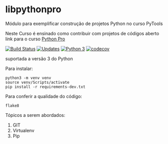 # libpythonpro
Módulo para exemplificar construção de projetos Python no curso PyTools

Neste Curso é ensinado como contribuir com projetos de códigos aberto
link para o curso [Python Pro](https://www.python.pro.br/)

[![Build Status](https://travis-ci.com/jhonathascesar232/libpythonpro.svg?branch=main)](https://travis-ci.com/jhonathascesar232/libpythonpro)
[![Updates](https://pyup.io/repos/github/jhonathascesar232/libpythonpro/shield.svg)](https://pyup.io/repos/github/jhonathascesar232/libpythonpro/)
[![Python 3](https://pyup.io/repos/github/jhonathascesar232/libpythonpro/python-3-shield.svg)](https://pyup.io/repos/github/jhonathascesar232/libpythonpro/)
[![codecov](https://codecov.io/gh/jhonathascesar232/libpythonpro/branch/main/graph/badge.svg?token=N1EAWDG64N)](https://codecov.io/gh/jhonathascesar232/libpythonpro)

suportada a versão 3 do Python

Para instalar:
```console
python3 -m venv venv
source venv/Scripts/activate
pip install -r requirements-dev.txt
```
Para conferir a qualidade do código:
```
flake8
```
Tópicos a serem abordados:
1. GIT
2. Virtualenv
3. Pip
